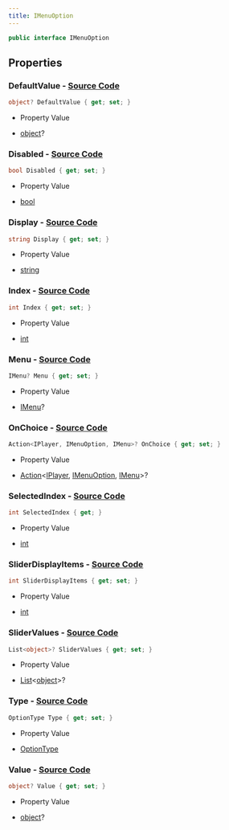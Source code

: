 ```yaml
---
title: IMenuOption
---
```


```csharp
public interface IMenuOption
```

## Properties

### **DefaultValue** - [Source Code](https://github.com/swiftly-solution/swiftlys2/blob/main/managed/src/SwiftlyS2.Shared/Modules/Menus/IMenuOption.cs#L42)

```csharp
object? DefaultValue { get; set; }
```

- Property Value

- [object](https://learn.microsoft.com/dotnet/api/system.object)?

### **Disabled** - [Source Code](https://github.com/swiftly-solution/swiftlys2/blob/main/managed/src/SwiftlyS2.Shared/Modules/Menus/IMenuOption.cs#L38)

```csharp
bool Disabled { get; set; }
```

- Property Value

- [bool](https://learn.microsoft.com/dotnet/api/system.boolean)

### **Display** - [Source Code](https://github.com/swiftly-solution/swiftlys2/blob/main/managed/src/SwiftlyS2.Shared/Modules/Menus/IMenuOption.cs#L22)

```csharp
string Display { get; set; }
```

- Property Value

- [string](https://learn.microsoft.com/dotnet/api/system.string)

### **Index** - [Source Code](https://github.com/swiftly-solution/swiftlys2/blob/main/managed/src/SwiftlyS2.Shared/Modules/Menus/IMenuOption.cs#L30)

```csharp
int Index { get; set; }
```

- Property Value

- [int](https://learn.microsoft.com/dotnet/api/system.int32)

### **Menu** - [Source Code](https://github.com/swiftly-solution/swiftlys2/blob/main/managed/src/SwiftlyS2.Shared/Modules/Menus/IMenuOption.cs#L18)

```csharp
IMenu? Menu { get; set; }
```

- Property Value

- [IMenu](/docs/api/shared/menus/imenu)?

### **OnChoice** - [Source Code](https://github.com/swiftly-solution/swiftlys2/blob/main/managed/src/SwiftlyS2.Shared/Modules/Menus/IMenuOption.cs#L26)

```csharp
Action<IPlayer, IMenuOption, IMenu>? OnChoice { get; set; }
```

- Property Value

- [Action](https://learn.microsoft.com/dotnet/api/system.action-3)<[IPlayer](/docs/api/shared/players/iplayer), [IMenuOption](/docs/api/shared/menus/imenuoption), [IMenu](/docs/api/shared/menus/imenu)>?

### **SelectedIndex** - [Source Code](https://github.com/swiftly-solution/swiftlys2/blob/main/managed/src/SwiftlyS2.Shared/Modules/Menus/IMenuOption.cs#L58)

```csharp
int SelectedIndex { get; }
```

- Property Value

- [int](https://learn.microsoft.com/dotnet/api/system.int32)

### **SliderDisplayItems** - [Source Code](https://github.com/swiftly-solution/swiftlys2/blob/main/managed/src/SwiftlyS2.Shared/Modules/Menus/IMenuOption.cs#L46)

```csharp
int SliderDisplayItems { get; set; }
```

- Property Value

- [int](https://learn.microsoft.com/dotnet/api/system.int32)

### **SliderValues** - [Source Code](https://github.com/swiftly-solution/swiftlys2/blob/main/managed/src/SwiftlyS2.Shared/Modules/Menus/IMenuOption.cs#L50)

```csharp
List<object>? SliderValues { get; set; }
```

- Property Value

- [List](https://learn.microsoft.com/dotnet/api/system.collections.generic.list-1)<[object](https://learn.microsoft.com/dotnet/api/system.object)>?

### **Type** - [Source Code](https://github.com/swiftly-solution/swiftlys2/blob/main/managed/src/SwiftlyS2.Shared/Modules/Menus/IMenuOption.cs#L34)

```csharp
OptionType Type { get; set; }
```

- Property Value

- [OptionType](/docs/api/shared/menus/optiontype)

### **Value** - [Source Code](https://github.com/swiftly-solution/swiftlys2/blob/main/managed/src/SwiftlyS2.Shared/Modules/Menus/IMenuOption.cs#L54)

```csharp
object? Value { get; set; }
```

- Property Value

- [object](https://learn.microsoft.com/dotnet/api/system.object)?

